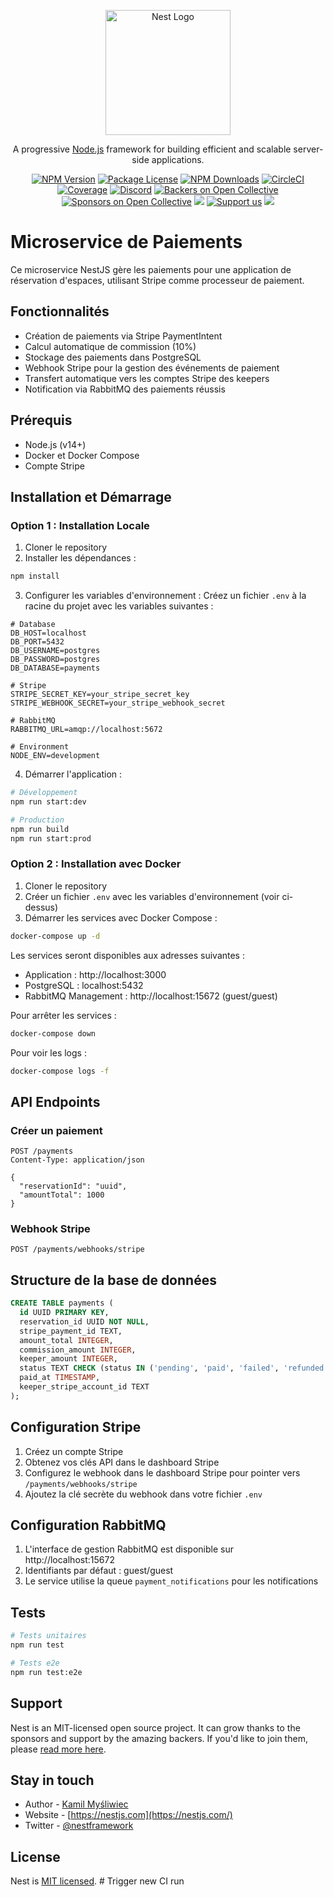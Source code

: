 <p align="center">
  <a href="http://nestjs.com/" target="blank"><img src="https://nestjs.com/img/logo-small.svg" width="200" alt="Nest Logo" /></a>
</p>

[circleci-image]: https://img.shields.io/circleci/build/github/nestjs/nest/master?token=abc123def456
[circleci-url]: https://circleci.com/gh/nestjs/nest

  <p align="center">A progressive <a href="http://nodejs.org" target="_blank">Node.js</a> framework for building efficient and scalable server-side applications.</p>
    <p align="center">
<a href="https://www.npmjs.com/~nestjscore" target="_blank"><img src="https://img.shields.io/npm/v/@nestjs/core.svg" alt="NPM Version" /></a>
<a href="https://www.npmjs.com/~nestjscore" target="_blank"><img src="https://img.shields.io/npm/l/@nestjs/core.svg" alt="Package License" /></a>
<a href="https://www.npmjs.com/~nestjscore" target="_blank"><img src="https://img.shields.io/npm/dm/@nestjs/common.svg" alt="NPM Downloads" /></a>
<a href="https://circleci.com/gh/nestjs/nest" target="_blank"><img src="https://img.shields.io/circleci/build/github/nestjs/nest/master" alt="CircleCI" /></a>
<a href="https://coveralls.io/github/nestjs/nest?branch=master" target="_blank"><img src="https://coveralls.io/repos/github/nestjs/nest/badge.svg?branch=master#9" alt="Coverage" /></a>
<a href="https://discord.gg/G7Qnnhy" target="_blank"><img src="https://img.shields.io/badge/discord-online-brightgreen.svg" alt="Discord"/></a>
<a href="https://opencollective.com/nest#backer" target="_blank"><img src="https://opencollective.com/nest/backers/badge.svg" alt="Backers on Open Collective" /></a>
<a href="https://opencollective.com/nest#sponsor" target="_blank"><img src="https://opencollective.com/nest/sponsors/badge.svg" alt="Sponsors on Open Collective" /></a>
  <a href="https://paypal.me/kamilmysliwiec" target="_blank"><img src="https://img.shields.io/badge/Donate-PayPal-ff3f59.svg"/></a>
    <a href="https://opencollective.com/nest#sponsor"  target="_blank"><img src="https://img.shields.io/badge/Support%20us-Open%20Collective-41B883.svg" alt="Support us"></a>
  <a href="https://twitter.com/nestframework" target="_blank"><img src="https://img.shields.io/twitter/follow/nestframework.svg?style=social&label=Follow"></a>
</p>
  <!--[![Backers on Open Collective](https://opencollective.com/nest/backers/badge.svg)](https://opencollective.com/nest#backer)
  [![Sponsors on Open Collective](https://opencollective.com/nest/sponsors/badge.svg)](https://opencollective.com/nest#sponsor)-->

# Microservice de Paiements

Ce microservice NestJS gère les paiements pour une application de réservation d'espaces, utilisant Stripe comme processeur de paiement.

## Fonctionnalités

- Création de paiements via Stripe PaymentIntent
- Calcul automatique de commission (10%)
- Stockage des paiements dans PostgreSQL
- Webhook Stripe pour la gestion des événements de paiement
- Transfert automatique vers les comptes Stripe des keepers
- Notification via RabbitMQ des paiements réussis

## Prérequis

- Node.js (v14+)
- Docker et Docker Compose
- Compte Stripe

## Installation et Démarrage

### Option 1 : Installation Locale

1. Cloner le repository
2. Installer les dépendances :
```bash
npm install
```

3. Configurer les variables d'environnement :
Créez un fichier `.env` à la racine du projet avec les variables suivantes :
```
# Database
DB_HOST=localhost
DB_PORT=5432
DB_USERNAME=postgres
DB_PASSWORD=postgres
DB_DATABASE=payments

# Stripe
STRIPE_SECRET_KEY=your_stripe_secret_key
STRIPE_WEBHOOK_SECRET=your_stripe_webhook_secret

# RabbitMQ
RABBITMQ_URL=amqp://localhost:5672

# Environment
NODE_ENV=development
```

4. Démarrer l'application :
```bash
# Développement
npm run start:dev

# Production
npm run build
npm run start:prod
```

### Option 2 : Installation avec Docker

1. Cloner le repository
2. Créer un fichier `.env` avec les variables d'environnement (voir ci-dessus)
3. Démarrer les services avec Docker Compose :
```bash
docker-compose up -d
```

Les services seront disponibles aux adresses suivantes :
- Application : http://localhost:3000
- PostgreSQL : localhost:5432
- RabbitMQ Management : http://localhost:15672 (guest/guest)

Pour arrêter les services :
```bash
docker-compose down
```

Pour voir les logs :
```bash
docker-compose logs -f
```

## API Endpoints

### Créer un paiement
```http
POST /payments
Content-Type: application/json

{
  "reservationId": "uuid",
  "amountTotal": 1000
}
```

### Webhook Stripe
```http
POST /payments/webhooks/stripe
```

## Structure de la base de données

```sql
CREATE TABLE payments (
  id UUID PRIMARY KEY,
  reservation_id UUID NOT NULL,
  stripe_payment_id TEXT,
  amount_total INTEGER,
  commission_amount INTEGER,
  keeper_amount INTEGER,
  status TEXT CHECK (status IN ('pending', 'paid', 'failed', 'refunded')),
  paid_at TIMESTAMP,
  keeper_stripe_account_id TEXT
);
```

## Configuration Stripe

1. Créez un compte Stripe
2. Obtenez vos clés API dans le dashboard Stripe
3. Configurez le webhook dans le dashboard Stripe pour pointer vers `/payments/webhooks/stripe`
4. Ajoutez la clé secrète du webhook dans votre fichier `.env`

## Configuration RabbitMQ

1. L'interface de gestion RabbitMQ est disponible sur http://localhost:15672
2. Identifiants par défaut : guest/guest
3. Le service utilise la queue `payment_notifications` pour les notifications

## Tests

```bash
# Tests unitaires
npm run test

# Tests e2e
npm run test:e2e
```

## Support

Nest is an MIT-licensed open source project. It can grow thanks to the sponsors and support by the amazing backers. If you'd like to join them, please [read more here](https://docs.nestjs.com/support).

## Stay in touch

- Author - [Kamil Myśliwiec](https://kamilmysliwiec.com)
- Website - [https://nestjs.com](https://nestjs.com/)
- Twitter - [@nestframework](https://twitter.com/nestframework)

## License

Nest is [MIT licensed](LICENSE).
#   T r i g g e r   n e w   C I   r u n  
 